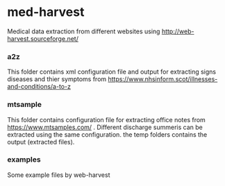 # med-harvest
Medical data extraction from different websites using http://web-harvest.sourceforge.net/


### a2z
This folder contains xml configuration file and output for extracting signs diseases and thier symptoms from https://www.nhsinform.scot/illnesses-and-conditions/a-to-z

### mtsample
This folder contains configuration file for extracting office notes from https://www.mtsamples.com/ . Different discharge summeris can be extracted using the same configuration. the temp folders contains the output (extracted files). 

### examples
Some example files by web-harvest
